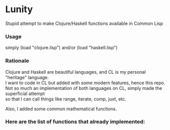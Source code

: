 Lunity
======

Stupid attempt to make Clojure/Haskell functions available in Common Lisp

### Usage

simply (load "clojure.lisp") and/or (load "haskell.lisp")

### Rationale

Clojure and Haskell are beautiful languages, and CL is my personal "heritage" language.  
I want to code in CL but added with some modern features, hence this repo.  
Not so much an implementation of both languages on CL, simply made the superficial attempt  
so that I can call things like range, iterate, comp, juxt, etc.

Also, I added some common mathematical functions.

### Here are the list of functions that already implemented:
